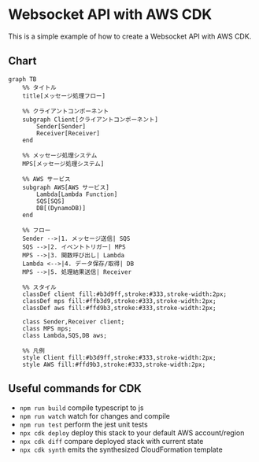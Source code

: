 # Websocket API with AWS CDK

This is a simple example of how to create a Websocket API with AWS CDK.

## Chart
``` mermaid
graph TB
    %% タイトル
    title[メッセージ処理フロー]

    %% クライアントコンポーネント
    subgraph Client[クライアントコンポーネント]
        Sender[Sender]
        Receiver[Receiver]
    end

    %% メッセージ処理システム
    MPS[メッセージ処理システム]

    %% AWS サービス
    subgraph AWS[AWS サービス]
        Lambda[Lambda Function]
        SQS[SQS]
        DB[(DynamoDB)]
    end

    %% フロー
    Sender -->|1. メッセージ送信| SQS
    SQS -->|2. イベントトリガー| MPS
    MPS -->|3. 関数呼び出し| Lambda
    Lambda <-->|4. データ保存/取得| DB
    MPS -->|5. 処理結果送信| Receiver

    %% スタイル
    classDef client fill:#b3d9ff,stroke:#333,stroke-width:2px;
    classDef mps fill:#ffb3d9,stroke:#333,stroke-width:2px;
    classDef aws fill:#ffd9b3,stroke:#333,stroke-width:2px;

    class Sender,Receiver client;
    class MPS mps;
    class Lambda,SQS,DB aws;

    %% 凡例
    style Client fill:#b3d9ff,stroke:#333,stroke-width:2px;
    style AWS fill:#ffd9b3,stroke:#333,stroke-width:2px;
```

## Useful commands for CDK

* `npm run build`   compile typescript to js
* `npm run watch`   watch for changes and compile
* `npm run test`    perform the jest unit tests
* `npx cdk deploy`  deploy this stack to your default AWS account/region
* `npx cdk diff`    compare deployed stack with current state
* `npx cdk synth`   emits the synthesized CloudFormation template
